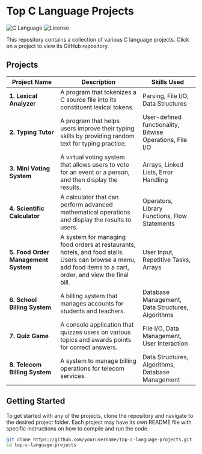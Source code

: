 # Top C Language Projects

![C Language](https://img.shields.io/badge/language-C-orange.svg)
![License](https://img.shields.io/badge/license-MIT-blue.svg)

This repository contains a collection of various C language projects. Click on a project to view its GitHub repository.

## Projects

| Project Name                           | Description                                                                                          | Skills Used                                     |
|----------------------------------------|------------------------------------------------------------------------------------------------------|-------------------------------------------------|
| **1. Lexical Analyzer**                | A program that tokenizes a C source file into its constituent lexical tokens.                       | Parsing, File I/O, Data Structures               |
| **2. Typing Tutor**                    | A program that helps users improve their typing skills by providing random text for typing practice. | User-defined functionality, Bitwise Operations, File I/O |
| **3. Mini Voting System**              | A virtual voting system that allows users to vote for an event or a person, and then display the results. | Arrays, Linked Lists, Error Handling             |
| **4. Scientific Calculator**           | A calculator that can perform advanced mathematical operations and display the results to users.    | Operators, Library Functions, Flow Statements    |
| **5. Food Order Management System**    | A system for managing food orders at restaurants, hotels, and food stalls. Users can browse a menu, add food items to a cart, order, and view the final bill. | User Input, Repetitive Tasks, Arrays             |
| **6. School Billing System**           | A billing system that manages accounts for students and teachers.                                   | Database Management, Data Structures, Algorithms |
| **7. Quiz Game**                       | A console application that quizzes users on various topics and awards points for correct answers.   | File I/O, Data Management, User Interaction      |
| **8. Telecom Billing System**          | A system to manage billing operations for telecom services.                                          | Data Structures, Algorithms, Database Management |


## Getting Started

To get started with any of the projects, clone the repository and navigate to the desired project folder. Each project may have its own README file with specific instructions on how to compile and run the code.

```bash
git clone https://github.com/yourusername/top-c-language-projects.git
cd top-c-language-projects
